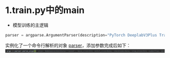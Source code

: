 # 1.train.py中的main
- 模型训练的主逻辑
```python
parser = argparse.ArgumentParser(description="PyTorch DeeplabV3Plus Training")
```  
实例化了一个命令行解析的对象 [parser](https://blog.csdn.net/the_time_runner/article/details/97941409)，添加参数完成后如下：  
![](assets/DeepLab代码逻辑-46ba4b8c.png)  
